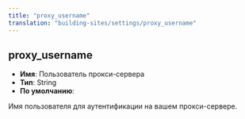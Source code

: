 ```yaml
---
title: "proxy_username"
translation: "building-sites/settings/proxy_username"
---
```


## proxy_username

-   **Имя**: Пользователь прокси-сервера
-   **Тип**: String
-   **По умолчанию**:

Имя пользователя для аутентификации на вашем прокси-сервере.

